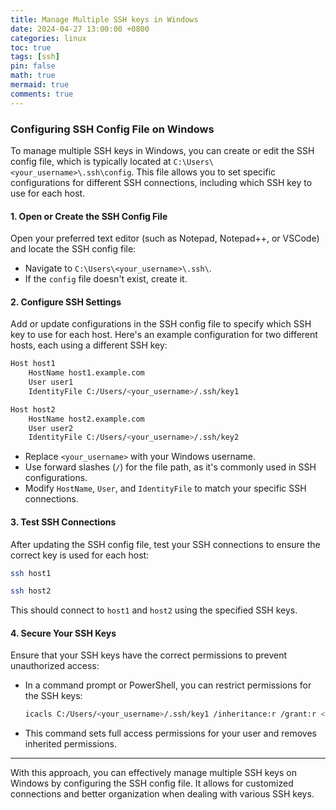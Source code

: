 ```yaml
---
title: Manage Multiple SSH keys in Windows
date: 2024-04-27 13:00:00 +0800
categories: linux
toc: true
tags: [ssh]
pin: false
math: true
mermaid: true
comments: true
---
```



### Configuring SSH Config File on Windows
To manage multiple SSH keys in Windows, you can create or edit the SSH config file, which is typically located at `C:\Users\<your_username>\.ssh\config`. This file allows you to set specific configurations for different SSH connections, including which SSH key to use for each host.

#### 1. Open or Create the SSH Config File
Open your preferred text editor (such as Notepad, Notepad++, or VSCode) and locate the SSH config file:

- Navigate to `C:\Users\<your_username>\.ssh\`.
- If the `config` file doesn't exist, create it.

#### 2. Configure SSH Settings
Add or update configurations in the SSH config file to specify which SSH key to use for each host. Here's an example configuration for two different hosts, each using a different SSH key:

```bash
Host host1
    HostName host1.example.com
    User user1
    IdentityFile C:/Users/<your_username>/.ssh/key1

Host host2
    HostName host2.example.com
    User user2
    IdentityFile C:/Users/<your_username>/.ssh/key2
```

- Replace `<your_username>` with your Windows username.
- Use forward slashes (`/`) for the file path, as it's commonly used in SSH configurations.
- Modify `HostName`, `User`, and `IdentityFile` to match your specific SSH connections.

#### 3. Test SSH Connections
After updating the SSH config file, test your SSH connections to ensure the correct key is used for each host:

```bash
ssh host1
```

```bash
ssh host2
```

This should connect to `host1` and `host2` using the specified SSH keys.

#### 4. Secure Your SSH Keys
Ensure that your SSH keys have the correct permissions to prevent unauthorized access:

- In a command prompt or PowerShell, you can restrict permissions for the SSH keys:
  ```bash
  icacls C:/Users/<your_username>/.ssh/key1 /inheritance:r /grant:r <your_username>:(F)
  ```
- This command sets full access permissions for your user and removes inherited permissions.

---

With this approach, you can effectively manage multiple SSH keys on Windows by configuring the SSH config file. It allows for customized connections and better organization when dealing with various SSH keys.
